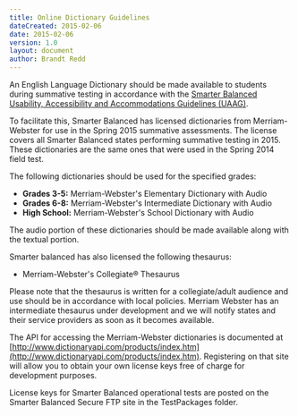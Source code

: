 ```yaml
---
title: Online Dictionary Guidelines
dateCreated: 2015-02-06
date: 2015-02-06
version: 1.0
layout: document
author: Brandt Redd
---
```

An English Language Dictionary should be made available to students during summative testing in accordance with the [Smarter Balanced Usability, Accessibility and Accommodations Guidelines (UAAG)](http://www.smarterbalanced.org/wordpress/wp-content/uploads/2014/08/SmarterBalanced_Guidelines.pdf).

To facilitate this, Smarter Balanced has licensed dictionaries from Merriam-Webster for use in the Spring 2015 summative assessments. The license covers all Smarter Balanced states performing summative testing in 2015. These dictionaries are the same ones that were used in the Spring 2014 field test.

The following dictionaries should be used for the specified grades:

* **Grades 3-5:** Merriam-Webster's Elementary Dictionary with Audio
* **Grades 6-8:** Merriam-Webster's Intermediate Dictionary with Audio
* **High School:** Merriam-Webster's School Dictionary with Audio

The audio portion of these dictionaries should be made available along with the textual portion.

Smarter balanced has also licensed the following thesaurus:

* Merriam-Webster's Collegiate® Thesaurus

Please note that the thesaurus is written for a collegiate/adult audience and use should be in accordance with local policies. Merriam Webster has an intermediate thesaurus under development and we will notify states and their service providers as soon as it becomes available.

The API for accessing the Merriam-Webster dictionaries is documented at [http://www.dictionaryapi.com/products/index.htm](http://www.dictionaryapi.com/products/index.htm). Registering on that site will allow you to obtain your own license keys free of charge for development purposes.

License keys for Smarter Balanced operational tests are posted on the Smarter Balanced Secure FTP site in the TestPackages folder.
   